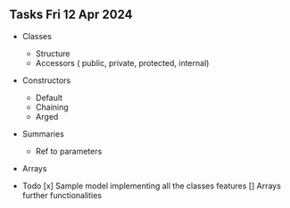 ## Tasks Fri 12 Apr 2024

- Classes
  - Structure
  - Accessors ( public, private, protected, internal)

- Constructors 
  - Default
  - Chaining
  - Arged

- Summaries
  - Ref to parameters

- Arrays


- Todo
  [x] Sample model implementing all the classes features
  [] Arrays further functionalities

